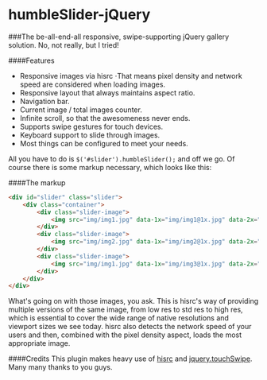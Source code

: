 humbleSlider-jQuery
===================

###The be-all-end-all responsive, swipe-supporting jQuery gallery solution.
No, not really, but I tried!

####Features
* Responsive images via hisrc
⋅That means pixel density and network speed are considered when loading images.
* Responsive layout that always maintains aspect ratio.
* Navigation bar.
* Current image / total images counter.
* Infinite scroll, so that the awesomeness never ends.
* Supports swipe gestures for touch devices.
* Keyboard support to slide through images.
* Most things can be configured to meet your needs.

All you have to do is `$('#slider').humbleSlider();` and off we go.
Of course there is some markup necessary, which looks like this:

####The markup
```html
<div id="slider" class="slider">
    <div class="container">
        <div class="slider-image">
            <img src="img/img1.jpg" data-1x="img/img1@1x.jpg" data-2x="img/img1@2x.jpg">
        </div>
        <div class="slider-image">
            <img src="img/img2.jpg" data-1x="img/img2@1x.jpg" data-2x="img/img2@2x.jpg">
        </div>
        <div class="slider-image">
            <img src="img/img1.jpg" data-1x="img/img3@1x.jpg" data-2x="img/img3@2x.jpg">
        </div>
    </div>
</div>
```
What's going on with those images, you ask. This is hisrc's way of providing multiple versions of the same image, from low res to std res to high res, which is essential to cover the wide range of native resolutions and viewport sizes we see today. hisrc also detects the network speed of your users and then, combined with the pixel density aspect, loads the most appropriate image.

####Credits
This plugin makes heavy use of [hisrc](https://github.com/teleject/hisrc) and [jquery.touchSwipe](https://github.com/mattbryson/TouchSwipe-Jquery-Plugin). Many many thanks to you guys.
